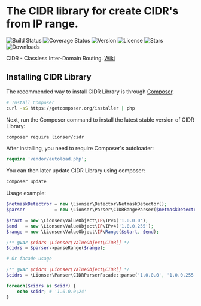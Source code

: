 # The CIDR library for create CIDR's from IP range.

![Build Status](https://travis-ci.com/lionser/cidr.svg?branch=master)
![Coverage Status](https://img.shields.io/coveralls/github/lionser/CIDR/master)
![Version](https://img.shields.io/packagist/v/lionser/cidr)
![License](https://img.shields.io/github/license/lionser/cidr)
![Stars](https://img.shields.io/github/stars/lionser/cidr)
![Downloads](https://img.shields.io/packagist/dt/lionser/CIDR)

CIDR - Classless Inter-Domain Routing. [Wiki](https://en.wikipedia.org/wiki/Classless_Inter-Domain_Routing)

## Installing CIDR Library

The recommended way to install CIDR Library is through
[Composer](http://getcomposer.org).

```bash
# Install Composer
curl -sS https://getcomposer.org/installer | php
```

Next, run the Composer command to install the latest stable version of CIDR Library:

```bash
composer require lionser/cidr
```

After installing, you need to require Composer's autoloader:

```php
require 'vendor/autoload.php';
```

You can then later update CIDR Library using composer:

 ```bash
composer update
 ```

Usage example:

```php
$netmaskDetectror = new \Lionser\Detector\NetmaskDetector();
$parser           = new \Lionser\Parser\CIDRRangeParser($netmaskDetectror);

$start = new \Lionser\ValueObject\IP\IPv4('1.0.0.0');
$end   = new \Lionser\ValueObject\IP\IPv4('1.0.0.255');
$range = new \Lionser\ValueObject\IP\Range($start, $end);

/** @var $cidrs \Lionser\ValueObject\CIDR[] */
$cidrs = $parser->parseRange($range);

# Or facade usage

/** @var $cidrs \Lionser\ValueObject\CIDR[] */
$cidrs = \Lionser\Parser\CIDRParserFacade::parse('1.0.0.0', '1.0.0.255');

foreach($cidrs as $cidr) {
    echo $cidr; # '1.0.0.0\24'
}
```
